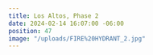 ```yaml
---
title: Los Altos, Phase 2
date: 2024-02-14 16:07:00 -06:00
position: 47
image: "/uploads/FIRE%20HYDRANT_2.jpg"
---
```


